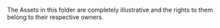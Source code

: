 The Assets in this folder are completely illustrative and the rights to them belong to their respective owners.
